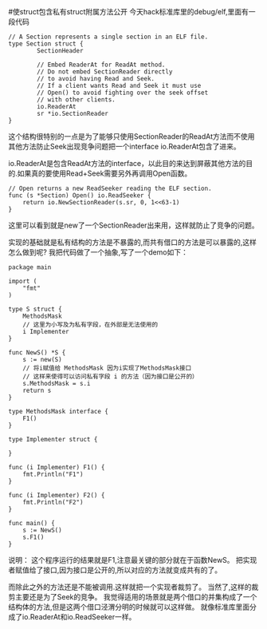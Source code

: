 #使struct包含私有struct附属方法公开
今天hack标准库里的debug/elf,里面有一段代码
```
// A Section represents a single section in an ELF file.
type Section struct {
        SectionHeader

        // Embed ReaderAt for ReadAt method.
        // Do not embed SectionReader directly
        // to avoid having Read and Seek.
        // If a client wants Read and Seek it must use
        // Open() to avoid fighting over the seek offset
        // with other clients.
        io.ReaderAt
        sr *io.SectionReader
}
```
这个结构很特别的一点是为了能够只使用SectionReader的ReadAt方法而不使用其他方法防止Seek出现竞争问题把一个interface io.ReaderAt包含了进来。

io.ReaderAt是包含ReadAt方法的interface，以此目的来达到屏蔽其他方法的目的.如果真的要使用Read+Seek需要另外再调用Open函数。

```
// Open returns a new ReadSeeker reading the ELF section.
func (s *Section) Open() io.ReadSeeker { 
	return io.NewSectionReader(s.sr, 0, 1<<63-1) 
}
```
这里可以看到就是new了一个SectionReader出来用，这样就防止了竞争的问题。

实现的基础就是私有结构的方法是不暴露的,而共有借口的方法是可以暴露的,这样怎么做到呢?
我把代码做了一个抽象,写了一个demo如下：
```
package main

import (
    "fmt"
)

type S struct {
    MethodsMask
    // 这里为小写及为私有字段，在外部是无法使用的
    i Implementer
}

func NewS() *S {
    s := new(S)
    // 将i赋值给 MethodsMask 因为i实现了MethodsMask接口
    // 这样来使得可以访问私有字段 i 的方法（因为接口是公开的）
    s.MethodsMask = s.i
    return s
}

type MethodsMask interface {
    F1()
}

type Implementer struct {

}

func (i Implementer) F1() {
    fmt.Println("F1")
}

func (i Implementer) F2() {
    fmt.Println("F2")
}

func main() {
    s := NewS()
    s.F1()
}
```
说明：
这个程序运行的结果就是F1,注意最关键的部分就在于函数NewS。
把实现者赋值给了接口,因为接口是公开的,所以对应的方法就变成共有的了。

而除此之外的方法还是不能被调用.这样就把一个实现者裁剪了。
当然了,这样的裁剪主要还是为了Seek的竞争。
我觉得适用的场景就是两个借口的并集构成了一个结构体的方法,但是这两个借口泾渭分明的时候就可以这样做。
就像标准库里面分成了io.ReaderAt和io.ReadSeeker一样。

